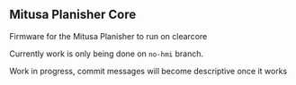 ## Mitusa Planisher Core

Firmware for the Mitusa Planisher to run on clearcore

Currently work is only being done on `no-hmi` branch.

Work in progress, commit messages will become descriptive once it works
